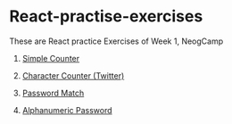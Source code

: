 # React-practise-exercises
 These are React practice Exercises of Week 1, NeogCamp
 
 1. [Simple Counter](https://codesandbox.io/s/simple-counter-96h6w?file=/SimpleCounter/src/Counter.js)
 
 1. [Character Counter (Twitter)](https://codesandbox.io/s/character-counter-twitter-8olsd)

 1. [Password Match](https://codesandbox.io/s/password-match-nxe3b)

 1. [Alphanumeric Password](https://codesandbox.io/s/alphanumeric-password-ewp55)